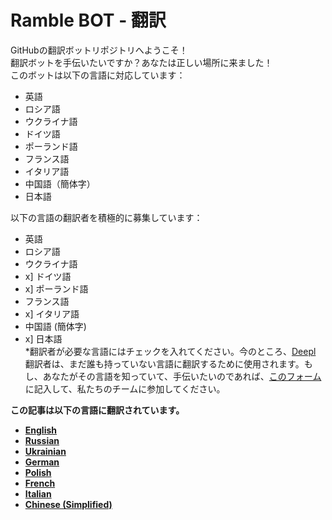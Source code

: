# Ramble BOT - 翻訳
GitHubの翻訳ボットリポジトリへようこそ！                                                 
翻訳ボットを手伝いたいですか？あなたは正しい場所に来ました！                                                 
このボットは以下の言語に対応しています：                                                  
- 英語
- ロシア語
- ウクライナ語
- ドイツ語
- ポーランド語
- フランス語
- イタリア語
- 中国語（簡体字）
- 日本語

以下の言語の翻訳者を積極的に募集しています：                                                  
- 英語
- ロシア語
- ウクライナ語
- x] ドイツ語
- x] ポーランド語
- フランス語
- x] イタリア語
- 中国語 (簡体字)
- x] 日本語                                                  
*翻訳者が必要な言語にはチェックを入れてください。今のところ、[Deepl](https://www.deepl.com) 翻訳者は、まだ誰も持っていない言語に翻訳するために使用されます。もし、あなたがその言語を知っていて、手伝いたいのであれば、[このフォーム](https://dtzlink.com)に記入して、私たちのチームに参加してください。                                                 
                                                  
                                                  
**この記事は以下の言語に翻訳されています。**   
- [__**English**__](https://github.com/YT-Narin/RambleBOT-Translations/blob/main/ENG/readme.md)
- [__**Russian**__](https://github.com/YT-Narin/RambleBOT-Translations/blob/main/RUS/readme.md)
- [__**Ukrainian**__](https://github.com/YT-Narin/RambleBOT-Translations/blob/main/UKR/readme.md)
- [__**German**__](https://github.com/YT-Narin/RambleBOT-Translations/blob/main/GER/readme.md)
- [__**Polish**__](https://github.com/YT-Narin/RambleBOT-Translations/blob/main/POL/readme.md)
- [__**French**__](https://github.com/YT-Narin/RambleBOT-Translations/blob/main/FRE/readme.md)
- [__**Italian**__](https://github.com/YT-Narin/RambleBOT-Translations/blob/main/ITA/readme.md)
- [__**Chinese (Simplified)**__](https://github.com/YT-Narin/RambleBOT-Translations/blob/main/CHN/readme.md)

